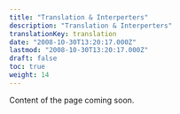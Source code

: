 ```yaml
---
title: "Translation & Interperters"
description: "Translation & Interperters"
translationKey: translation
date: "2008-10-30T13:20:17.000Z"
lastmod: "2008-10-30T13:20:17.000Z"
draft: false
toc: true
weight: 14
---
```


Content of the page coming soon.
